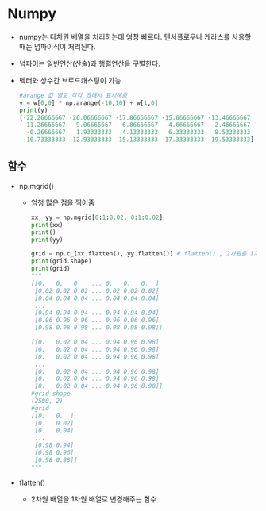 # Numpy

- numpy는 다차원 배열을 처리하는데 엄청 빠르다. 텐서플로우나 케라스를 사용할 때는 넘파이식이 처리된다.

- 넘파이는 일반연산(산술)과 행렬연산을 구별한다.

- 벡터와 상수간 브로드캐스팅이 가능

  ```python
  #arange 값 별로 각각 곱해서 표시해줌
  y = w[0,0] * np.arange(-10,10) + w[1,0]
  print(y)
  [-22.26666667 -20.06666667 -17.86666667 -15.66666667 -13.46666667
   -11.26666667  -9.06666667  -6.86666667  -4.66666667  -2.46666667
    -0.26666667   1.93333333   4.13333333   6.33333333   8.53333333
    10.73333333  12.93333333  15.13333333  17.33333333  19.53333333]
  ```

  

## 함수

- np.mgrid()

  - 엄청 많은 점을 찍어줌

    ```python
    xx, yy = np.mgrid[0:1:0.02, 0:1:0.02]
    print(xx)
    print()
    print(yy)
    
    grid = np.c_[xx.flatten(), yy.flatten()] # flatten() , 2차원을 1차원으로 변경해주는 함수
    print(grid.shape)
    print(grid)
    """
    [[0.   0.   0.   ... 0.   0.   0.  ]
     [0.02 0.02 0.02 ... 0.02 0.02 0.02]
     [0.04 0.04 0.04 ... 0.04 0.04 0.04]
     ...
     [0.94 0.94 0.94 ... 0.94 0.94 0.94]
     [0.96 0.96 0.96 ... 0.96 0.96 0.96]
     [0.98 0.98 0.98 ... 0.98 0.98 0.98]]
    
    [[0.   0.02 0.04 ... 0.94 0.96 0.98]
     [0.   0.02 0.04 ... 0.94 0.96 0.98]
     [0.   0.02 0.04 ... 0.94 0.96 0.98]
     ...
     [0.   0.02 0.04 ... 0.94 0.96 0.98]
     [0.   0.02 0.04 ... 0.94 0.96 0.98]
     [0.   0.02 0.04 ... 0.94 0.96 0.98]]
    #grid shape
    (2500, 2)
    #grid
    [[0.   0.  ]
     [0.   0.02]
     [0.   0.04]
     ...
     [0.98 0.94]
     [0.98 0.96]
     [0.98 0.98]]
    """
    
    
    ```

    

- flatten()

  - 2차원 배열을 1차원 배열로 변경해주는 함수